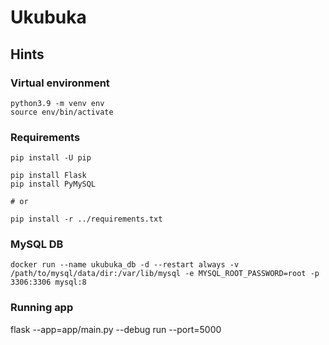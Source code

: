 # Ukubuka

## Hints

### Virtual environment
```
python3.9 -m venv env
source env/bin/activate
```

### Requirements
```
pip install -U pip

pip install Flask
pip install PyMySQL

# or

pip install -r ../requirements.txt
```

### MySQL DB
```
docker run --name ukubuka_db -d --restart always -v /path/to/mysql/data/dir:/var/lib/mysql -e MYSQL_ROOT_PASSWORD=root -p 3306:3306 mysql:8
```

### Running app
flask --app=app/main.py --debug run --port=5000
```